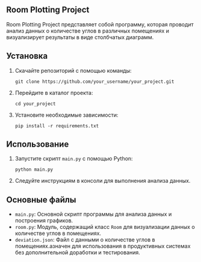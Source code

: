 ## Room Plotting Project
 
Room Plotting Project представляет собой программу, которая проводит анализ данных о количестве углов в различных помещениях и визуализирует результаты в виде столбчатых диаграмм.

## Установка

1. Скачайте репозиторий с помощью команды:

    ```
    git clone https://github.com/your_username/your_project.git
    ```

2. Перейдите в каталог проекта:

    ```
    cd your_project
    ```

3. Установите необходимые зависимости:

    ```
    pip install -r requirements.txt
    ```

## Использование

1. Запустите скрипт `main.py` с помощью Python:

    ```
    python main.py
    ```

2. Следуйте инструкциям в консоли для выполнения анализа данных.

## Основные файлы

- `main.py`: Основной скрипт программы для анализа данных и построения графиков.
- `room.py`: Модуль, содержащий класс `Room` для визуализации данных о количестве углов в помещениях.
- `deviation.json`: Файл с данными о количестве углов в помещениях.азначен для использования в продуктивных системах без дополнительной доработки и тестирования.
